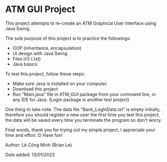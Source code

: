 # ATM GUI Project #

This project attempts to re-create an ATM Graphical User Interface using Java Swing.

The sole purpose of this project is to practice the followings: 
* OOP (inheritance, encapsulation)
* UI design with Java Swing
* Files I/O (.txt)
* Java basics

To test this project, follow these steps:
* Make sure Java is installed on your computer.
* Download this project
* Run "Main.java" file in ATM_GUI package from your command line, or any IDE for Java. (LogIn package is another test project)

One thing to take note. The data file "Bank_LogInData.txt" is empty initially, therefore you should register a new user the first time you test this project, the data will be saved every time you terminate the program so don't worry.

Final words, thank you for trying out my simple project, I appreciate your time and effort :D Have fun!

Author: Lê Công Minh (Brian Le)

Date added: 13/01/2023
